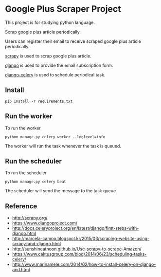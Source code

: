 # Google Plus Scraper Project

This project is for studying python language.

Scrap google plus article periodically.

Users can register their email to receive scraped google plus article periodically.

[scrapy](http://scrapy.org/) is used to scrap google plus article.

[django](https://www.djangoproject.com/) is used to provide the email subscription form.

[django-celery](http://docs.celeryproject.org/en/latest/django/first-steps-with-django.html) is used to schedule periodical task. 

## Install
```
pip install -r requirements.txt
```

## Run the worker
To run the worker
```
python manage.py celery worker --loglevel=info
```
The worker will run the task whenever the task is queued.

## Run the scheduler
To run the scheduler
```
python manage.py celery beat
```
The scheduler will send the message to the task queue

## Reference

* http://scrapy.org/
* https://www.djangoproject.com/
* http://docs.celeryproject.org/en/latest/django/first-steps-with-django.html
* http://marcela-campo.blogspot.kr/2015/03/scraping-website-using-scrapy-and-django.html
* http://sunshineatnoon.github.io/Use-scrapy-to-scrape-Amazon/
* https://www.caktusgroup.com/blog/2014/06/23/scheduling-tasks-celery/
* http://www.marinamele.com/2014/02/how-to-install-celery-on-django-and.html

